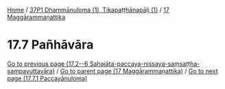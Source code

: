 
[Home](/) / [37P1 Dhammānuloma (1), Tikapaṭṭhānapāḷi (1)](../../37P1.md) / [17 Maggārammaṇattika](../17.md)

# 17.7 Pañhāvāra


[Go to previous page (17.2--6 Sahajāta-paccaya-nissaya-saṃsaṭṭha-sampayuttavāra)](17.2--6.md) / [Go to parent page (17 Maggārammaṇattika)](../17.md) / [Go to next page (17.7.1 Paccayānuloma)](17.7/17.7.1.md)


